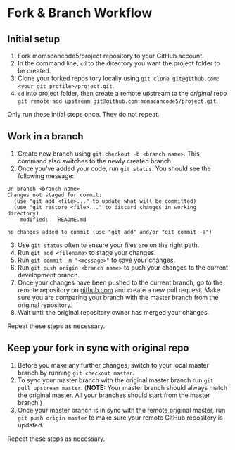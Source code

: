 # Fork & Branch Workflow

## Initial setup

1. Fork momscancode5/project repository to your GitHub account.
2. In the command line, `cd` to the directory you want the project folder to be created.
3. Clone your forked repository locally using `git clone git@github.com:<your git profile>/project.git`.
4. `cd` into project folder, then create a remote upstream to the _original_ repo `git remote add upstream git@github.com:momscancode5/project.git`.

Only run these intial steps once. They do not repeat.

## Work in a branch

1. Create new branch using `git checkout -b <branch name>`. This command also switches to the newly created branch.
2. Once you've added your code, run `git status`. You should see the following message:

```
On branch <branch name>
Changes not staged for commit:
  (use "git add <file>..." to update what will be committed)
  (use "git restore <file>..." to discard changes in working directory)
	modified:   README.md

no changes added to commit (use "git add" and/or "git commit -a")
```

3. Use `git status` often to ensure your files are on the right path.
4. Run `git add <filename>` to stage your changes.
5. Run `git commit -m "<message>"` to save your changes.
6. Run `git push origin <branch name>` to push your changes to the current development branch.
7. Once your changes have been pushed to the current branch, go to the remote repository on [github.com](https://github.com/momscancode5/project) and create a new pull request. Make sure you are comparing your branch with the master branch from the original repository.
8. Wait until the original repository owner has merged your changes.

Repeat these steps as necessary.

## Keep your fork in sync with original repo

1. Before you make any further changes, switch to your local master branch by running `git checkout master`.
2. To sync your master branch with the original master branch run `git pull upstream master`. (**NOTE:** Your master branch should always match the original master. All your branches should start from the master branch.)
3. Once your master branch is in sync with the remote original master, run `git push origin master` to make sure your remote GitHub repository is updated.

Repeat these steps as necessary.
